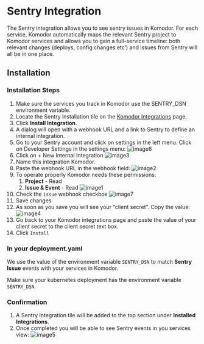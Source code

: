 # Sentry Integration

The Sentry integration allows you to see sentry issues in Komodor. For each service, Komodor automatically maps the relevant Sentry project to Komodor services and allows you to gain a full-service timeline: both relevant changes (deploys, config changes etc’) and issues from Sentry will all be in one place.

## Installation


### Installation Steps

1. Make sure the services you track in Komodor use the SENTRY_DSN environment variable.
1. Locate the Sentry installation tile on the [Komodor Integrations](https://app.komodor.com/main/integration) page.
1. Click __Install Integration__.
1. A dialog will open with a webhook URL and a link to Sentry to define an internal integration.
1. Go to your Sentry account and click on settings in the left menu. Click on Developer Settings in the settings menu:
![image6](https://user-images.githubusercontent.com/13674505/106886073-21c7f680-66ec-11eb-9129-91b36a84223c.png)
1. Click on + New Internal Integration
![image3](https://user-images.githubusercontent.com/13674505/106886157-3dcb9800-66ec-11eb-9597-82e087b9a7ea.png)
1. Name this integration Komodor.
1. Paste the webhook URL in the webhook field:
![image2](https://user-images.githubusercontent.com/13674505/106886329-6d7aa000-66ec-11eb-930a-c1095ae164ad.png)
1. To operate properly Komodor needs these permissions:
   1. __Project__ - Read
   1. __Issue & Event__ - Read
![image1](https://user-images.githubusercontent.com/13674505/106886407-87b47e00-66ec-11eb-835b-07e743b0fc3d.png)
1. Check the `issue` webhook checkbox
![image7](https://user-images.githubusercontent.com/13674505/106886489-9e5ad500-66ec-11eb-9112-924a5c8b8e05.png)
1. Save changes
1. As soon as you save you will see your “client secret”. Copy the value:
![image4](https://user-images.githubusercontent.com/13674505/106886584-b7fc1c80-66ec-11eb-9f15-c4e09139c086.png)
1. Go back to your Komodor integrations page and paste the value of your client secret to the client secret text box.
1. Click
`Install`

### In your deployment.yaml

We use the value of the environment variable `SENTRY_DSN` to match __Sentry Issue__ events with your services in Komodor.

Make sure your kubernetes deployment has the environment variable `SENTRY_DSN`.

### Confirmation

1. A Sentry Integration tile will be added to the top section under __Installed Integrations__.
1. Once completed you will be able to see Sentry events in you services view:
![image5](https://user-images.githubusercontent.com/13674505/106886842-0ad5d400-66ed-11eb-9352-2cabb12975a8.png)

